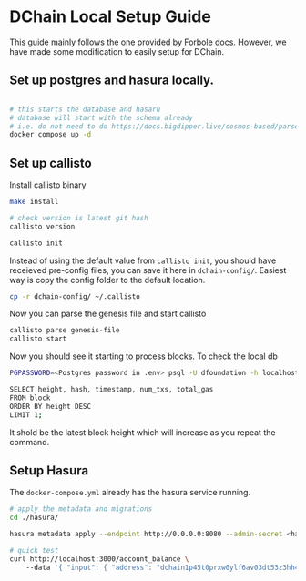 # DChain Local Setup Guide

This guide mainly follows the one provided by [Forbole docs](https://docs.bigdipper.live/cosmos-based/parser/overview).
However, we have made some modification to easily setup for DChain.

## Set up postgres and hasura locally.

```sh

# this starts the database and hasaru
# database will start with the schema already
# i.e. do not need to do https://docs.bigdipper.live/cosmos-based/parser/database
docker compose up -d

```

## Set up callisto

Install callisto binary

```sh
make install

# check version is latest git hash
callisto version

callisto init
```

Instead of using the default value from `callisto init`,
you should have receieved pre-config files, you can save it here in `dchain-config/`.
Easiest way is copy the config folder to the default location.

```sh
cp -r dchain-config/ ~/.callisto
```

Now you can parse the genesis file and start callisto

```sh
callisto parse genesis-file
callisto start
```

Now you should see it starting to process blocks.
To check the local db
```sh
PGPASSWORD=<Postgres password in .env> psql -U dfoundation -h localhost -p 5432 -d bdjuno --set=sslmode=disable

SELECT height, hash, timestamp, num_txs, total_gas
FROM block
ORDER BY height DESC
LIMIT 1;
```

It shold be the latest block height which will increase as you repeat the command.

## Setup Hasura

The `docker-compose.yml` already has the hasura service running.

```sh
# apply the metadata and migrations
cd ./hasura/

hasura metadata apply --endpoint http://0.0.0.0:8080 --admin-secret <hasura secret in .env>

# quick test
curl http://localhost:3000/account_balance \                                                          130 ↵ belsy@MacBook-Pro-7
    --data '{ "input": { "address": "dchain1p45t0prxw0ylf6av03dt53z3hh4cznga3676e5"} }'
```
